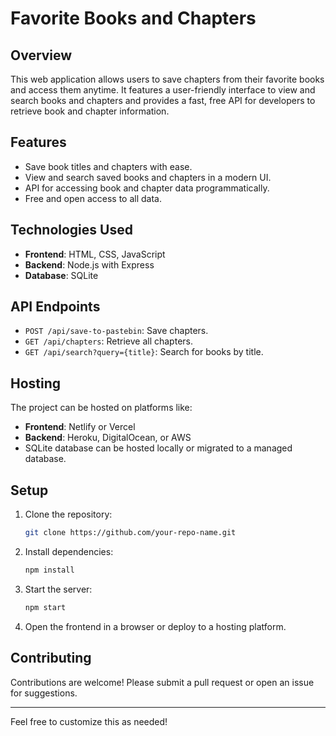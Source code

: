 
# Favorite Books and Chapters

## Overview
This web application allows users to save chapters from their favorite books and access them anytime. It features a user-friendly interface to view and search books and chapters and provides a fast, free API for developers to retrieve book and chapter information.

## Features
- Save book titles and chapters with ease.
- View and search saved books and chapters in a modern UI.
- API for accessing book and chapter data programmatically.
- Free and open access to all data.

## Technologies Used
- **Frontend**: HTML, CSS, JavaScript
- **Backend**: Node.js with Express
- **Database**: SQLite

## API Endpoints
- `POST /api/save-to-pastebin`: Save chapters.
- `GET /api/chapters`: Retrieve all chapters.
- `GET /api/search?query={title}`: Search for books by title.

## Hosting
The project can be hosted on platforms like:
- **Frontend**: Netlify or Vercel
- **Backend**: Heroku, DigitalOcean, or AWS
- SQLite database can be hosted locally or migrated to a managed database.

## Setup
1. Clone the repository:
   ```bash
   git clone https://github.com/your-repo-name.git
   ```
2. Install dependencies:
   ```bash
   npm install
   ```
3. Start the server:
   ```bash
   npm start
   ```
4. Open the frontend in a browser or deploy to a hosting platform.

## Contributing
Contributions are welcome! Please submit a pull request or open an issue for suggestions.

---

Feel free to customize this as needed!
